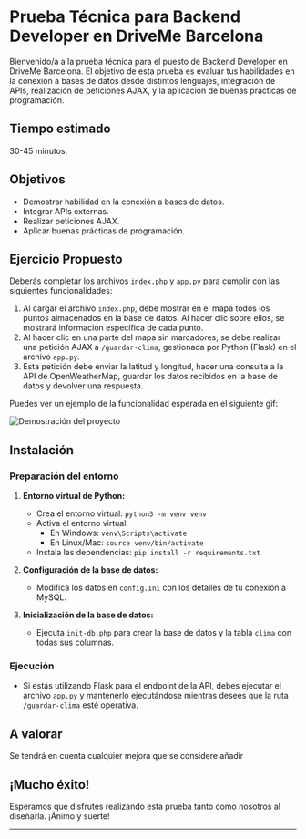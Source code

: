 Prueba Técnica para Backend Developer en DriveMe Barcelona
==========================================================

Bienvenido/a a la prueba técnica para el puesto de Backend Developer en DriveMe Barcelona. El objetivo de esta prueba es evaluar tus habilidades en la conexión a bases de datos desde distintos lenguajes, integración de APIs, realización de peticiones AJAX, y la aplicación de buenas prácticas de programación.

Tiempo estimado
---------------

30-45 minutos.

Objetivos
---------

*   Demostrar habilidad en la conexión a bases de datos.
*   Integrar APIs externas.
*   Realizar peticiones AJAX.
*   Aplicar buenas prácticas de programación.

Ejercicio Propuesto
-------------------

Deberás completar los archivos `index.php` y `app.py` para cumplir con las siguientes funcionalidades:

1.  Al cargar el archivo `index.php`, debe mostrar en el mapa todos los puntos almacenados en la base de datos. Al hacer clic sobre ellos, se mostrará información específica de cada punto.
2.  Al hacer clic en una parte del mapa sin marcadores, se debe realizar una petición AJAX a `/guardar-clima`, gestionada por Python (Flask) en el archivo `app.py`.
3.  Esta petición debe enviar la latitud y longitud, hacer una consulta a la API de OpenWeatherMap, guardar los datos recibidos en la base de datos y devolver una respuesta.

Puedes ver un ejemplo de la funcionalidad esperada en el siguiente gif:

![Demostración del proyecto](demostration.gif)

Instalación
-----------

### Preparación del entorno

1.  **Entorno virtual de Python:**
    
    *   Crea el entorno virtual: `python3 -m venv venv`
    *   Activa el entorno virtual:
        *   En Windows: `venv\Scripts\activate`
        *   En Linux/Mac: `source venv/bin/activate`
    *   Instala las dependencias: `pip install -r requirements.txt`
2.  **Configuración de la base de datos:**
    
    *   Modifica los datos en `config.ini` con los detalles de tu conexión a MySQL.
3.  **Inicialización de la base de datos:**
    
    *   Ejecuta `init-db.php` para crear la base de datos y la tabla `clima` con todas sus columnas.

### Ejecución

*   Si estás utilizando Flask para el endpoint de la API, debes ejecutar el archivo `app.py` y mantenerlo ejecutándose mientras desees que la ruta `/guardar-clima` esté operativa.

A valorar
-----------

Se tendrá en cuenta cualquier mejora que se considere añadir

¡Mucho éxito!
-------------

Esperamos que disfrutes realizando esta prueba tanto como nosotros al diseñarla. ¡Ánimo y suerte!

* * *
